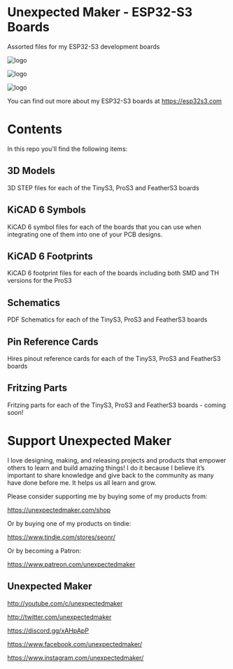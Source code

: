 # Unexpected Maker - ESP32-S3 Boards 

Assorted files for my ESP32-S3 development boards 

![logo](https://esp32s3.com/images/logo_tinys3.png)

![logo](https://esp32s3.com/images/logo_feathers3.png)

![logo](https://esp32s3.com/images/logo_pros3.png)


You can find out more about my ESP32-S3 boards at https://esp32s3.com 


# Contents
In this repo you'll find the following items:

## 3D Models
3D STEP files for each of the TinyS3, ProS3 and FeatherS3 boards


## KiCAD 6 Symbols
KiCAD 6 symbol files for each of the boards that you can use when integrating one of them into one of your PCB designs.


## KiCAD 6 Footprints
KiCAD 6 footprint files for each of the boards including both SMD and TH versions for the ProS3


## Schematics
PDF Schematics for each of the TinyS3, ProS3 and FeatherS3 boards


## Pin Reference Cards
Hires pinout reference cards for each of the TinyS3, ProS3 and FeatherS3 boards


## Fritzing Parts
Fritzing parts for each of the TinyS3, ProS3 and FeatherS3 boards - coming soon!



# Support Unexpected Maker

I love designing, making, and releasing projects and products that empower others to learn and build amazing things! I do it because I believe it’s important to share knowledge and give back to the community as many have done before me. It helps us all learn and grow.

Please consider supporting me by buying some of my products from:

https://unexpectedmaker.com/shop

Or by buying one of my products on tindie:

https://www.tindie.com/stores/seonr/

Or by becoming a Patron:

https://www.patreon.com/unexpectedmaker


## Unexpected Maker
http://youtube.com/c/unexpectedmaker

http://twitter.com/unexpectedmaker

https://discord.gg/xAHpApP

https://www.facebook.com/unexpectedmaker/

https://www.instagram.com/unexpectedmaker/
